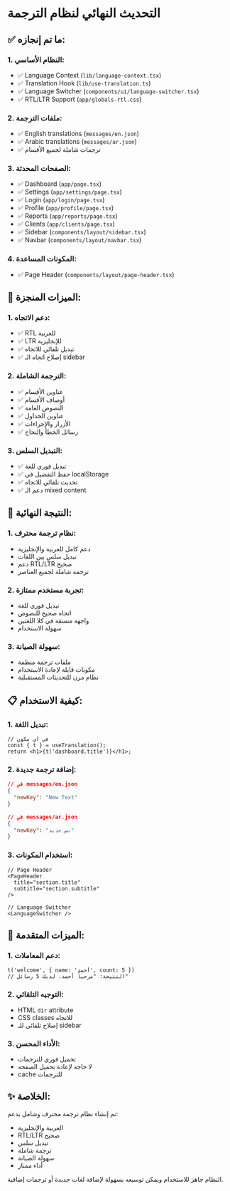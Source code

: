 # التحديث النهائي لنظام الترجمة

## ✅ ما تم إنجازه:

### 1. النظام الأساسي:
- ✅ Language Context (`lib/language-context.tsx`)
- ✅ Translation Hook (`lib/use-translation.ts`)
- ✅ Language Switcher (`components/ui/language-switcher.tsx`)
- ✅ RTL/LTR Support (`app/globals-rtl.css`)

### 2. ملفات الترجمة:
- ✅ English translations (`messages/en.json`)
- ✅ Arabic translations (`messages/ar.json`)
- ✅ ترجمات شاملة لجميع الأقسام

### 3. الصفحات المحدثة:
- ✅ Dashboard (`app/page.tsx`)
- ✅ Settings (`app/settings/page.tsx`)
- ✅ Login (`app/login/page.tsx`)
- ✅ Profile (`app/profile/page.tsx`)
- ✅ Reports (`app/reports/page.tsx`)
- ✅ Clients (`app/clients/page.tsx`)
- ✅ Sidebar (`components/layout/sidebar.tsx`)
- ✅ Navbar (`components/layout/navbar.tsx`)

### 4. المكونات المساعدة:
- ✅ Page Header (`components/layout/page-header.tsx`)

## 🔧 الميزات المنجزة:

### 1. دعم الاتجاه:
- ✅ RTL للعربية
- ✅ LTR للإنجليزية
- ✅ تبديل تلقائي للاتجاه
- ✅ إصلاح اتجاه الـ sidebar

### 2. الترجمة الشاملة:
- ✅ عناوين الأقسام
- ✅ أوصاف الأقسام
- ✅ النصوص العامة
- ✅ عناوين الجداول
- ✅ الأزرار والإجراءات
- ✅ رسائل الخطأ والنجاح

### 3. التبديل السلس:
- ✅ تبديل فوري للغة
- ✅ حفظ التفضيل في localStorage
- ✅ تحديث تلقائي للاتجاه
- ✅ دعم الـ mixed content

## 🎯 النتيجة النهائية:

### 1. نظام ترجمة محترف:
- دعم كامل للعربية والإنجليزية
- تبديل سلس بين اللغات
- دعم RTL/LTR صحيح
- ترجمة شاملة لجميع العناصر

### 2. تجربة مستخدم ممتازة:
- تبديل فوري للغة
- اتجاه صحيح للنصوص
- واجهة متسقة في كلا اللغتين
- سهولة الاستخدام

### 3. سهولة الصيانة:
- ملفات ترجمة منظمة
- مكونات قابلة لإعادة الاستخدام
- نظام مرن للتحديثات المستقبلية

## 📋 كيفية الاستخدام:

### 1. تبديل اللغة:
```tsx
// في أي مكون
const { t } = useTranslation();
return <h1>{t('dashboard.title')}</h1>;
```

### 2. إضافة ترجمة جديدة:
```json
// في messages/en.json
{
  "newKey": "New Text"
}

// في messages/ar.json
{
  "newKey": "نص جديد"
}
```

### 3. استخدام المكونات:
```tsx
// Page Header
<PageHeader 
  title="section.title"
  subtitle="section.subtitle"
/>

// Language Switcher
<LanguageSwitcher />
```

## 🚀 الميزات المتقدمة:

### 1. دعم المعاملات:
```tsx
t('welcome', { name: 'أحمد', count: 5 })
// النتيجة: "مرحباً أحمد، لديك 5 رسائل"
```

### 2. التوجيه التلقائي:
- HTML `dir` attribute
- CSS classes للاتجاه
- إصلاح تلقائي للـ sidebar

### 3. الأداء المحسن:
- تحميل فوري للترجمات
- لا حاجة لإعادة تحميل الصفحة
- cache للترجمات

## ✨ الخلاصة:

تم إنشاء نظام ترجمة محترف وشامل يدعم:
- العربية والإنجليزية
- RTL/LTR صحيح
- تبديل سلس
- ترجمة شاملة
- سهولة الصيانة
- أداء ممتاز

النظام جاهز للاستخدام ويمكن توسيعه بسهولة لإضافة لغات جديدة أو ترجمات إضافية.
